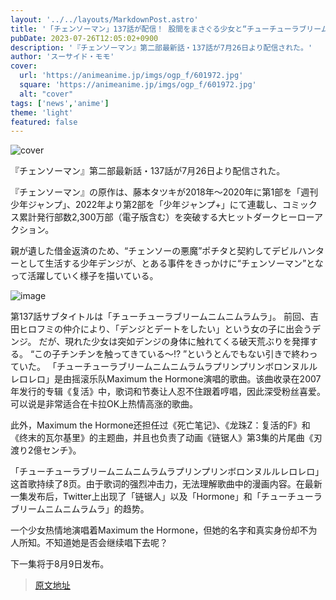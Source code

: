 ```yaml
---
layout: '../../layouts/MarkdownPost.astro'
title: '「チェンソーマン」137話が配信！ 股間をまさぐる少女と“チューチューラブリームニムニムラムラ!?” 【マキシマムザホルモン熱唱回】'
pubDate: 2023-07-26T12:05:02+0900
description: '『チェンソーマン』第二部最新話・137話が7月26日より配信された。'
author: 'スーサイド・モモ'
cover:
  url: 'https://animeanime.jp/imgs/ogp_f/601972.jpg'
  square: 'https://animeanime.jp/imgs/ogp_f/601972.jpg'
  alt: "cover"
tags: ['news','anime']
theme: 'light'
featured: false
---
```

![cover](https://animeanime.jp/imgs/ogp_f/601972.jpg)

『チェンソーマン』第二部最新話・137話が7月26日より配信された。

『チェンソーマン』の原作は、藤本タツキが2018年～2020年に第1部を「週刊少年ジャンプ」、2022年より第2部を「少年ジャンプ+」にて連載し、コミックス累計発行部数2,300万部（電子版含む）を突破する大ヒットダークヒーローアクション。

親が遺した借金返済のため、“チェンソーの悪魔”ポチタと契約してデビルハンターとして生活する少年デンジが、とある事件をきっかけに“チェンソーマン”となって活躍していく様子を描いている。

![image](https://twitter.com/SHIHEILIN/status/1683854625240399874?s=20)

第137話サブタイトルは「チューチューラブリームニムニムラムラ」。 前回、吉田ヒロフミの仲介により、「デンジとデートをしたい」という女の子に出会うデンジ。 だが、現れた少女は突如デンジの身体に触れてくる破天荒ぶりを発揮する。 “この子チンチンを触ってきている～!? ”というとんでもない引きで終わっていた。
「チューチューラブリームニムニムラムラプリンプリンボロンヌルルレロレロ」是由摇滚乐队Maximum the Hormone演唱的歌曲。该曲收录在2007年发行的专辑《复活》中，歌词和节奏让人忍不住跟着哼唱，因此深受粉丝喜爱。可以说是非常适合在卡拉OK上热情高涨的歌曲。

此外，Maximum the Hormone还担任过《死亡笔记》、《龙珠Z：复活的F》和《终末的瓦尔基里》的主题曲，并且也负责了动画《链锯人》第3集的片尾曲《刃渡り2億センチ》。

「チューチューラブリームニムニムラムラプリンプリンボロンヌルルレロレロ」这首歌持续了8页。由于歌词的强烈冲击力，无法理解歌曲中的漫画内容。在最新一集发布后，Twitter上出现了「链锯人」以及「Hormone」和「チューチューラブリームニムニムラムラ」的趋势。

一个少女热情地演唱着Maximum the Hormone，但她的名字和真实身份却不为人所知。不知道她是否会继续唱下去呢？

下一集将于8月9日发布。

>[原文地址](https://animeanime.jp/article/2023/07/26/78836.html)  